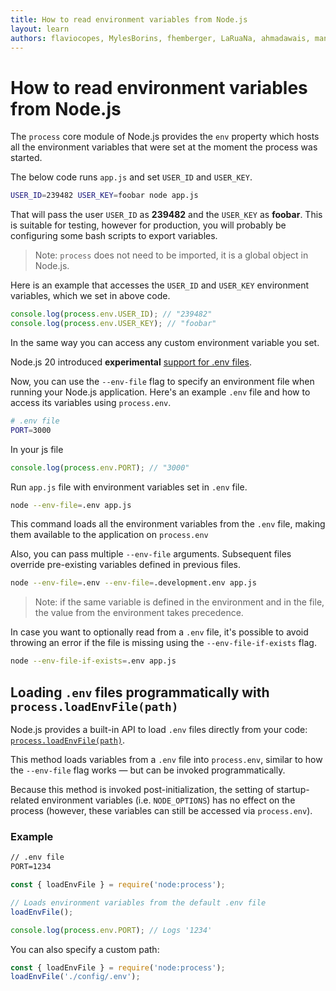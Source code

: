 ```yaml
---
title: How to read environment variables from Node.js
layout: learn
authors: flaviocopes, MylesBorins, fhemberger, LaRuaNa, ahmadawais, manishprivet, nikhilbhatt, ycmjason
---
```


# How to read environment variables from Node.js

The `process` core module of Node.js provides the `env` property which hosts all the environment variables that were set at the moment the process was started.

The below code runs `app.js` and set `USER_ID` and `USER_KEY`.

```bash
USER_ID=239482 USER_KEY=foobar node app.js
```

That will pass the user `USER_ID` as **239482** and the `USER_KEY` as **foobar**. This is suitable for testing, however for production, you will probably be configuring some bash scripts to export variables.

> Note: `process` does not need to be imported, it is a global object in Node.js.

Here is an example that accesses the `USER_ID` and `USER_KEY` environment variables, which we set in above code.

```js
console.log(process.env.USER_ID); // "239482"
console.log(process.env.USER_KEY); // "foobar"
```

In the same way you can access any custom environment variable you set.

Node.js 20 introduced **experimental** [support for .env files](https://nodejs.org/docs/v24.5.0/api/environment_variables.html#env-files).

Now, you can use the `--env-file` flag to specify an environment file when running your Node.js application. Here's an example `.env` file and how to access its variables using `process.env`.

```bash
# .env file
PORT=3000
```

In your js file

```js
console.log(process.env.PORT); // "3000"
```

Run `app.js` file with environment variables set in `.env` file.

```bash
node --env-file=.env app.js
```

This command loads all the environment variables from the `.env` file, making them available to the application on `process.env`

Also, you can pass multiple `--env-file` arguments. Subsequent files override pre-existing variables defined in previous files.

```bash
node --env-file=.env --env-file=.development.env app.js
```

> Note: if the same variable is defined in the environment and in the file, the value from the environment takes precedence.

In case you want to optionally read from a `.env` file, it's possible to avoid
throwing an error if the file is missing using the `--env-file-if-exists` flag.

```bash
node --env-file-if-exists=.env app.js
```

## Loading `.env` files programmatically with `process.loadEnvFile(path)`

Node.js provides a built-in API to load `.env` files directly from your code: [`process.loadEnvFile(path)`](https://nodejs.org/api/process.html#processloadenvfilepath).

This method loads variables from a `.env` file into `process.env`, similar to how the `--env-file` flag works — but can be invoked programmatically.

Because this method is invoked post-initialization, the setting of startup-related environment variables (i.e. `NODE_OPTIONS`) has no effect on the process (however, these variables can still be accessed via `process.env`).

### Example

```txt
// .env file
PORT=1234
```

```js
const { loadEnvFile } = require('node:process');

// Loads environment variables from the default .env file
loadEnvFile();

console.log(process.env.PORT); // Logs '1234'
```

You can also specify a custom path:

```js
const { loadEnvFile } = require('node:process');
loadEnvFile('./config/.env');
```
